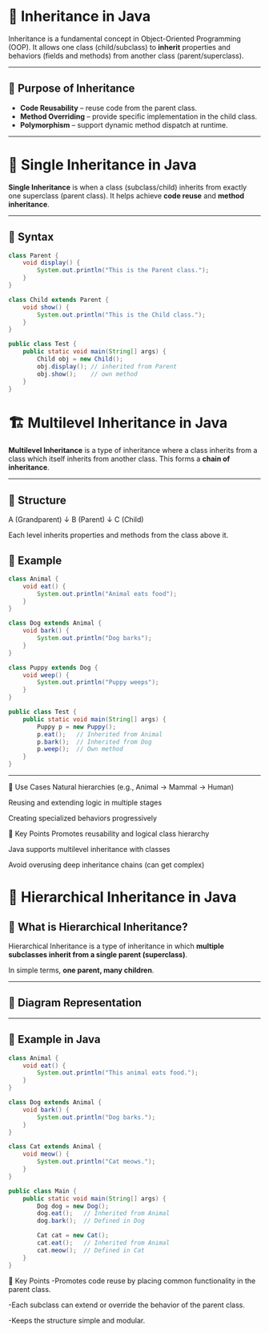 # 🧬 Inheritance in Java

Inheritance is a fundamental concept in Object-Oriented Programming (OOP). It allows one class (child/subclass) to **inherit** properties and behaviors (fields and methods) from another class (parent/superclass).

---

## 🎯 Purpose of Inheritance

- **Code Reusability** – reuse code from the parent class.
- **Method Overriding** – provide specific implementation in the child class.
- **Polymorphism** – support dynamic method dispatch at runtime.

---

# 📘 Single Inheritance in Java

**Single Inheritance** is when a class (subclass/child) inherits from exactly one superclass (parent class). It helps achieve **code reuse** and **method inheritance**.

---

## 📌 Syntax

```java
class Parent {
    void display() {
        System.out.println("This is the Parent class.");
    }
}

class Child extends Parent {
    void show() {
        System.out.println("This is the Child class.");
    }
}

public class Test {
    public static void main(String[] args) {
        Child obj = new Child();
        obj.display(); // inherited from Parent
        obj.show();    // own method
    }
}
```

# 🏗️ Multilevel Inheritance in Java

**Multilevel Inheritance** is a type of inheritance where a class inherits from a class which itself inherits from another class. This forms a **chain of inheritance**.

---

## 🧱 Structure

A (Grandparent)
↓
B (Parent)
↓
C (Child)


Each level inherits properties and methods from the class above it.


## 📌 Example

```java
class Animal {
    void eat() {
        System.out.println("Animal eats food");
    }
}

class Dog extends Animal {
    void bark() {
        System.out.println("Dog barks");
    }
}

class Puppy extends Dog {
    void weep() {
        System.out.println("Puppy weeps");
    }
}

public class Test {
    public static void main(String[] args) {
        Puppy p = new Puppy();
        p.eat();   // Inherited from Animal
        p.bark();  // Inherited from Dog
        p.weep();  // Own method
    }
}
```
---
🎯 Use Cases
Natural hierarchies (e.g., Animal → Mammal → Human)

Reusing and extending logic in multiple stages

Creating specialized behaviors progressively

🧠 Key Points
Promotes reusability and logical class hierarchy

Java supports multilevel inheritance with classes

Avoid overusing deep inheritance chains (can get complex)

# 📘 Hierarchical Inheritance in Java

## 🔹 What is Hierarchical Inheritance?

Hierarchical Inheritance is a type of inheritance in which **multiple subclasses inherit from a single parent (superclass)**.

In simple terms, **one parent, many children**.

---

## 🔹 Diagram Representation



---

## 🔹 Example in Java

```java
class Animal {
    void eat() {
        System.out.println("This animal eats food.");
    }
}

class Dog extends Animal {
    void bark() {
        System.out.println("Dog barks.");
    }
}

class Cat extends Animal {
    void meow() {
        System.out.println("Cat meows.");
    }
}

public class Main {
    public static void main(String[] args) {
        Dog dog = new Dog();
        dog.eat();   // Inherited from Animal
        dog.bark();  // Defined in Dog

        Cat cat = new Cat();
        cat.eat();   // Inherited from Animal
        cat.meow();  // Defined in Cat
    }
}
```
🔹 Key Points
-Promotes code reuse by placing common functionality in the parent class.

-Each subclass can extend or override the behavior of the parent class.

-Keeps the structure simple and modular.


